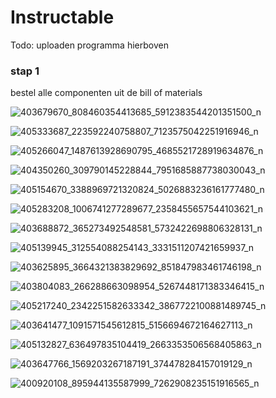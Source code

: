 # Instructable

Todo: uploaden programma hierboven


### stap 1
bestel alle componenten uit de bill of materials  

![403679670_808460354413685_5912383544201351500_n](https://github.com/jorenverdegem/Linefollower/assets/146443076/feed7c43-2fa8-4d42-b192-6923e4285710)

![405333687_223592240758807_7123575042251916946_n](https://github.com/jorenverdegem/Linefollower/assets/146443076/daa8e4fe-3517-4284-bc2d-5f54fd6ee951)

![405266047_1487613928690795_4685521728919634876_n](https://github.com/jorenverdegem/Linefollower/assets/146443076/30f6ca06-9a14-4b49-a1dd-da7b3a4dbf25)

![404350260_309790145228844_7951685887738030043_n](https://github.com/jorenverdegem/Linefollower/assets/146443076/bc523f6a-a4cd-44c8-aa38-afd30f6adf6a)

![405154670_3388969721320824_5026883236161777480_n](https://github.com/jorenverdegem/Linefollower/assets/146443076/7c65f37e-e2cd-4d87-99d6-0feb242dba33)

![405283208_1006741277289677_2358455657544103621_n](https://github.com/jorenverdegem/Linefollower/assets/146443076/6f2edf54-4b0a-4c79-b65c-759d0153a044)

![403688872_365273492548581_5732422698806328131_n](https://github.com/jorenverdegem/Linefollower/assets/146443076/e94c658b-2e3a-458c-8b61-b7e67ce9bd96)

![405139945_312554088254143_3331511207421659937_n](https://github.com/jorenverdegem/Linefollower/assets/146443076/743c7d06-7842-4dc1-b1e1-acb5af38c558)

![403625895_3664321383829692_851847983461746198_n](https://github.com/jorenverdegem/Linefollower/assets/146443076/aa911c33-f785-4f6b-847b-4d8f4b3db0f3) 

![403804083_266288663098954_5267448171383346415_n](https://github.com/jorenverdegem/Linefollower/assets/146443076/a3c8a458-9a44-4903-86a6-5b314f499ed3) 

![405217240_2342251582633342_3867722100881489745_n](https://github.com/jorenverdegem/Linefollower/assets/146443076/fac74e2f-af9b-49a5-b04f-c9e2c6771c2a)

![403641477_1091571545612815_5156694672164627113_n](https://github.com/jorenverdegem/Linefollower/assets/146443076/b8e49645-920f-4b37-9211-0aa776ef76b4)

![405132827_636497835104419_2663353506568405863_n](https://github.com/jorenverdegem/Linefollower/assets/146443076/206910ab-60d3-42ab-8102-bc3ff8db17fe)

![403647766_1569203267187191_374478284157019129_n](https://github.com/jorenverdegem/Linefollower/assets/146443076/267d4551-9efe-42b8-8f91-2861b06aaa8f)

![400920108_895944135587999_7262908235151916565_n](https://github.com/jorenverdegem/Linefollower/assets/146443076/e1d3a3cc-2b83-4a0e-b95b-40a63d31a59b)













